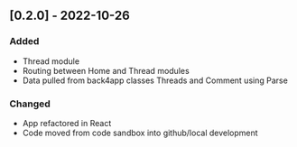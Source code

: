 ## [0.2.0] - 2022-10-26
### Added
- Thread module
- Routing between Home and Thread modules 
- Data pulled from back4app classes Threads and Comment using Parse 

### Changed
- App refactored in React
- Code moved from code sandbox into github/local development 
